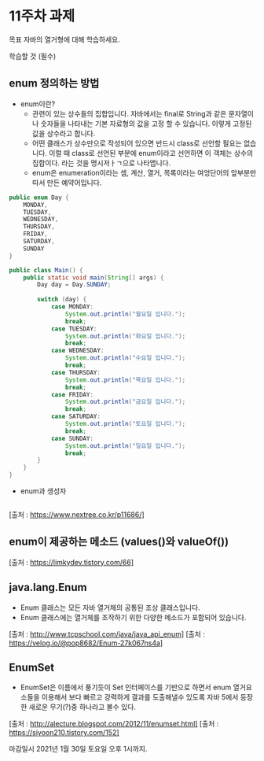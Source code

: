 11주차 과제
==

목표
자바의 열거형에 대해 학습하세요.

학습할 것 (필수)
## enum 정의하는 방법
* enum이란?
    - 관련이 있는 상수들의 집합입니다. 자바에서는 final로 String과 같은 문자열이나 숫자들을 나타내는 기본 자료형의 값을 고정
      할 수 있습니다. 이렇게 고정된 값을 상수라고 합니다.
    - 어떤 클래스가 상수만으로 작성되어 있으면 반드시 class로 선언할 필요는 없습니다. 이럴 때 class로 선언된 부분에
      enum이라고 선언하면 이 객체는 상수의 집합이다. 라는 것을 명시저ㅏㄱ으로 나타앱니다.
    - enum은 enumeration이라는 셈, 계산, 열거, 목록이라는 여엉단어의 앞부분만 따서 만든 예약어입니다.

```java
public enum Day {
    MONDAY,
    TUESDAY,
    WEDNESDAY,
    THURSDAY,
    FRIDAY,
    SATURDAY,
    SUNDAY
}

public class Main() {
    public static void main(String[] args) {
        Day day = Day.SUNDAY;
        
        switch (day) {
            case MONDAY:
                System.out.println("월요일 입니다.");
                break;
            case TUESDAY:
                System.out.println("화요일 입니다.");
                break;
            case WEDNESDAY:
                System.out.println("수요일 입니다.");
                break;
            case THURSDAY:
                System.out.println("목요일 입니다.");
                break;
            case FRIDAY:
                System.out.println("금요일 입니다.");
                break;
            case SATURDAY:
                System.out.println("토요일 입니다.");
                break;
            case SUNDAY:
                System.out.println("일요일 입니다.");
                break;
        }
    }
}
```    

* enum과 생성자
```java

```

[출처 : https://www.nextree.co.kr/p11686/]
## enum이 제공하는 메소드 (values()와 valueOf())

[출처 : https://limkydev.tistory.com/66]
## java.lang.Enum
* Enum 클래스는 모든 자바 열거체의 공통된 조상 클래스입니다.
* Enum 클래스에는 열거체를 조작하기 위한 다양한 메소드가 포함되어 있습니다.

[출처 : http://www.tcpschool.com/java/java_api_enum]
[출처 : https://velog.io/@pop8682/Enum-27k067ns4a]
## EnumSet
* EnumSet은 이름에서 풍기듯이 Set 인터페이스를 기반으로 하면서 enum 열거요소들을 이용해서 보다 빠르고 강력하게 결과를 도출해낼수 있도록 자바 5에서 등장한 새로운 무기(?)중 하나라고 볼수 있다.

[출처 : http://alecture.blogspot.com/2012/11/enumset.html]
[출처 : https://siyoon210.tistory.com/152]

마감일시
2021년 1월 30일 토요일 오후 1시까지.
